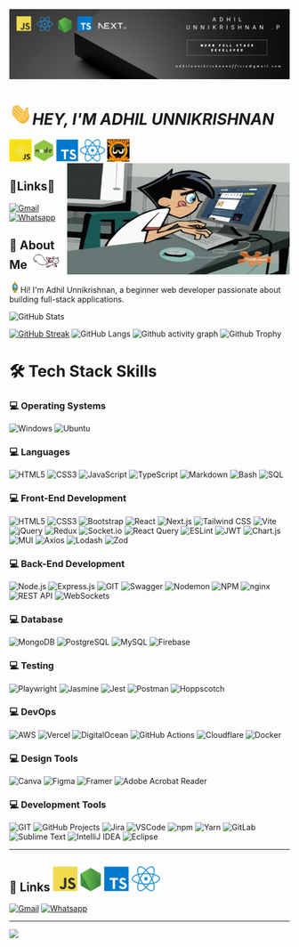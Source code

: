 <img src="imgage\github profile.png">

# <img src="animate\animated\hands.gif" height="40" />**_HEY, I'M ADHIL UNNIKRISHNAN_**


<img src="animate\animated\javascript.gif" height="40"/> <img src="animate\animated\node.gif" height="40"/> <img src="./svgs/logo-typescript.svg" height="40"/> <img src="./imgage/react.png" height="40"/> <img src="./animate/animated/banner.gif" height="40"/>
<img align="right" src="./animate/animated/animation-cartoons.gif" height="200" width="400" />

## 🔗Links🫠

[![Gmail](https://img.shields.io/badge/Gmail-%23FF4500.svg?logo=Gmail&logoColor=white)](mailto:adhiluunikrishnanofficial@gmail.com) [![Whatsapp](https://img.shields.io/badge/-WhatsApp-green?logo=WhatsApp&logoColor=white)](https://wa.me/+7907933057)

## 🚀 About Me <img src="./animate/animated/rabbit.gif" height="30" />

<img src="./animate/animated/light_1.gif" height="20px" />Hi! I'm Adhil Unnikrishnan, a beginner web developer passionate about building full-stack applications.    
 
 ![GitHub Stats](https://github-readme-stats.vercel.app/api?username=adhilunnikrishnan&show_icons=true&theme=radical)
<!-- ![GitHub Contributor Stats](https://github-contributor-stats.vercel.app/api?username=adhilunnikrishnan&limit=5&theme=dark&combine_all_yearly_contributions=true) -->
[![GitHub Streak](https://github-readme-streak-stats.herokuapp.com?user=adhilunnikrishnan&theme=blueberry&date_format=M%20j%5B%2C%20Y%5D)](https://git.io/streak-stats)
![GitHub Langs](https://github-readme-stats.vercel.app/api/top-langs/?username=adhilunnikrishnan&layout=compact&theme=blue-green)
![Github activity graph](https://github-readme-activity-graph.vercel.app/graph?username=adhilunnikrishnan&theme=github-compact)
![Github Trophy](https://github-profile-trophy.vercel.app/?username=adhilunnikrishnan&theme=discord)

# 🛠️ Tech Stack Skills

### 💻 Operating Systems

![Windows](https://img.shields.io/badge/windows-%230769AD.svg?style=for-the-badge&logo=windows&logoColor=white)
![Ubuntu](https://img.shields.io/badge/ubuntu-%23E34F26.svg?style=for-the-badge&logo=ubuntu&logoColor=white)

### 💻 Languages

![HTML5](https://img.shields.io/badge/HTML5-%23E34F26.svg?style=for-the-badge&logo=html5&logoColor=white)
![CSS3](https://img.shields.io/badge/CSS3-%231572B6.svg?style=for-the-badge&logo=css3&logoColor=white)
![JavaScript](https://img.shields.io/badge/JavaScript-%23F7DF1E.svg?style=for-the-badge&logo=javascript&logoColor=black)
![TypeScript](https://img.shields.io/badge/TypeScript-%23007ACC.svg?style=for-the-badge&logo=typescript&logoColor=white)
![Markdown](https://img.shields.io/badge/Markdown-%23000000.svg?style=for-the-badge&logo=markdown&logoColor=white)
![Bash](https://img.shields.io/badge/Bash-%234EAA25.svg?style=for-the-badge&logo=gnu-bash&logoColor=white)
![SQL](https://img.shields.io/badge/SQL-%2300C1D4.svg?style=for-the-badge&logo=sql&logoColor=white)

### 💻 Front-End Development

![HTML5](https://img.shields.io/badge/HTML5-%23E34F26.svg?style=for-the-badge&logo=html5&logoColor=white)
![CSS3](https://img.shields.io/badge/CSS3-%231572B6.svg?style=for-the-badge&logo=css3&logoColor=white)
![Bootstrap](https://img.shields.io/badge/Bootstrap-%237952B3.svg?style=for-the-badge&logo=bootstrap&logoColor=white)
![React](https://img.shields.io/badge/React-%2361DAFB.svg?style=for-the-badge&logo=react&logoColor=black)
![Next.js](https://img.shields.io/badge/Next.js-%23000000.svg?style=for-the-badge&logo=nextdotjs&logoColor=white)
![Tailwind CSS](https://img.shields.io/badge/Tailwind_CSS-%2306B6D4.svg?style=for-the-badge&logo=tailwindcss&logoColor=white)
![Vite](https://img.shields.io/badge/Vite-%23646CFF.svg?style=for-the-badge&logo=vite&logoColor=white)
![jQuery](https://img.shields.io/badge/jQuery-%230769AD.svg?style=for-the-badge&logo=jquery&logoColor=white)
![Redux](https://img.shields.io/badge/Redux-%23764ABC.svg?style=for-the-badge&logo=redux&logoColor=white)
![Socket.io](https://img.shields.io/badge/Socket.io-%23010101.svg?style=for-the-badge&logo=socketdotio&logoColor=white)
![React Query](https://img.shields.io/badge/React_Query-%23FF4154.svg?style=for-the-badge&logo=reactquery&logoColor=white)
![ESLint](https://img.shields.io/badge/ESLint-%234B32C3.svg?style=for-the-badge&logo=eslint&logoColor=white)
![JWT](https://img.shields.io/badge/JWT-%23000000.svg?style=for-the-badge&logo=jsonwebtokens&logoColor=white)
![Chart.js](https://img.shields.io/badge/Chart.js-%23FF6384.svg?style=for-the-badge&logo=chartdotjs&logoColor=white)
![MUI](https://img.shields.io/badge/MUI-%230081CB.svg?style=for-the-badge&logo=mui&logoColor=white)
![Axios](https://img.shields.io/badge/Axios-%235A29E4.svg?style=for-the-badge&logo=axios&logoColor=white)
![Lodash](https://img.shields.io/badge/Lodash-%23273230.svg?style=for-the-badge&logo=lodash&logoColor=white)
![Zod](https://img.shields.io/badge/Zod-%237952B3.svg?style=for-the-badge&logo=Zod&logoColor=white)

### 💻 Back-End Development

![Node.js](https://img.shields.io/badge/Node.js-%23339933.svg?style=for-the-badge&logo=nodedotjs&logoColor=white)
![Express.js](https://img.shields.io/badge/Express.js-%23000000.svg?style=for-the-badge&logo=express&logoColor=white)
![GIT](https://img.shields.io/badge/git-%23E34F26.svg?style=for-the-badge&logo=git&logoColor=white)
![Swagger](https://img.shields.io/badge/Swagger-%2385EA2D.svg?style=for-the-badge&logo=swagger&logoColor=black)
![Nodemon](https://img.shields.io/badge/Nodemon-%2376D04B.svg?style=for-the-badge&logo=nodemon&logoColor=white)
![NPM](https://img.shields.io/badge/NPM-%23CB3837.svg?style=for-the-badge&logo=npm&logoColor=white)
![nginx](https://img.shields.io/badge/nginx-%23009639.svg?style=for-the-badge&logo=nginx&logoColor=white)
![REST API](https://img.shields.io/badge/REST_API-%23000000.svg?style=for-the-badge&logo=rest-api&logoColor=white)
![WebSockets](https://img.shields.io/badge/WebSockets-%234095F6.svg?style=for-the-badge&logo=websockets&logoColor=white)

<!-- ![Laravel](https://img.shields.io/badge/Laravel-%23FF2D20.svg?style=for-the-badge&logo=laravel&logoColor=white)
![ASP.NET](https://img.shields.io/badge/ASP.NET-%2300515A.svg?style=for-the-badge&logo=dotnet&logoColor=white)
![GraphQL](https://img.shields.io/badge/GraphQL-%23E10098.svg?style=for-the-badge&logo=graphql&logoColor=white) -->

### 💻 Database

![MongoDB](https://img.shields.io/badge/MongoDB-%2347A248.svg?style=for-the-badge&logo=mongodb&logoColor=white)
![PostgreSQL](https://img.shields.io/badge/PostgreSQL-%23336791.svg?style=for-the-badge&logo=postgresql&logoColor=white)
![MySQL](https://img.shields.io/badge/MySQL-%234479A1.svg?style=for-the-badge&logo=mysql&logoColor=white)
![Firebase](https://img.shields.io/badge/Firebase-%23FFCA28.svg?style=for-the-badge&logo=firebase&logoColor=black)

<!-- ![SQLite](https://img.shields.io/badge/SQLite-%23003B57.svg?style=for-the-badge&logo=sqlite&logoColor=white)
![Redis](https://img.shields.io/badge/Redis-%23DC382D.svg?style=for-the-badge&logo=redis&logoColor=white)
![Neo4j](https://img.shields.io/badge/Neo4j-%2300A0D1.svg?style=for-the-badge&logo=neo4j&logoColor=white) -->

### 💻 Testing

![Playwright](https://img.shields.io/badge/Playwright-%23004A71.svg?style=for-the-badge&logo=playwright&logoColor=white)
![Jasmine](https://img.shields.io/badge/Jasmine-%238A4182.svg?style=for-the-badge&logo=jasmine&logoColor=white)
![Jest](https://img.shields.io/badge/Jest-%23C21325.svg?style=for-the-badge&logo=jest&logoColor=white)
![Postman](https://img.shields.io/badge/Postman-%23FF6C37.svg?style=for-the-badge&logo=postman&logoColor=white)
![Hoppscotch](https://img.shields.io/badge/Hoppscotch-%23006DFF.svg?style=for-the-badge&logo=hoppscotch&logoColor=white)

<!-- ![Mocha](https://img.shields.io/badge/Mocha-%238D6748.svg?style=for-the-badge&logo=mocha&logoColor=white)
![Chai](https://img.shields.io/badge/Chai-%23A30701.svg?style=for-the-badge&logo=chai&logoColor=white)
![Selenium](https://img.shields.io/badge/Selenium-%2343B02A.svg?style=for-the-badge&logo=selenium&logoColor=white)
![Cucumber](https://img.shields.io/badge/Cucumber-%23327A1E.svg?style=for-the-badge&logo=cucumber&logoColor=white) -->

### 💻 DevOps

![AWS](https://img.shields.io/badge/AWS-%23FFCA28.svg?style=for-the-badge&logo=aws&logoColor=black)
![Vercel](https://img.shields.io/badge/Vercel-%23000000.svg?style=for-the-badge&logo=vercel&logoColor=white)
![DigitalOcean](https://img.shields.io/badge/DigitalOcean-%230080FF.svg?style=for-the-badge&logo=digitalocean&logoColor=white)
![GitHub Actions](https://img.shields.io/badge/GitHub_Actions-%232671E5.svg?style=for-the-badge&logo=githubactions&logoColor=white)
![Cloudflare](https://img.shields.io/badge/Cloudflare-%23F38020.svg?style=for-the-badge&logo=cloudflare&logoColor=white)
![Docker](https://img.shields.io/badge/Docker-%232496ED.svg?style=for-the-badge&logo=docker&logoColor=white)

### 💻 Design Tools

![Canva](https://img.shields.io/badge/Canva-%2300C4CC.svg?style=for-the-badge&logo=canva&logoColor=white)
![Figma](https://img.shields.io/badge/Figma-%23F24E1E.svg?style=for-the-badge&logo=figma&logoColor=white)
![Framer](https://img.shields.io/badge/Framer-%23759CFC.svg?style=for-the-badge&logo=framer&logoColor=black)
![Adobe Acrobat Reader](https://img.shields.io/badge/Adobe_Acrobat_Reader-%23FF0000.svg?style=for-the-badge&logo=adobeacrobatreader&logoColor=white)

### 💻 Development Tools

![GIT](https://img.shields.io/badge/git-%23E34F26.svg?style=for-the-badge&logo=git&logoColor=white)
![GitHub Projects](https://img.shields.io/badge/GitHub_Projects-%23000000.svg?style=for-the-badge&logo=github&logoColor=white)
![Jira](https://img.shields.io/badge/Jira-%230052CC.svg?style=for-the-badge&logo=jira&logoColor=white)
![VSCode](https://img.shields.io/badge/VSCode-%23007ACC.svg?style=for-the-badge&logo=visualstudiocode&logoColor=white)
![npm](https://img.shields.io/badge/npm-%23CB3837.svg?style=for-the-badge&logo=npm&logoColor=white)
![Yarn](https://img.shields.io/badge/Yarn-%232C8EBB.svg?style=for-the-badge&logo=yarn&logoColor=white)
![GitLab](https://img.shields.io/badge/GitLab-%23FCA121.svg?style=for-the-badge&logo=gitlab&logoColor=white)
![Sublime Text](https://img.shields.io/badge/Sublime_Text-%23FF9800.svg?style=for-the-badge&logo=sublimetext&logoColor=black)
![IntelliJ IDEA](https://img.shields.io/badge/IntelliJ_IDEA-%23000000.svg?style=for-the-badge&logo=intellijidea&logoColor=white)
![Eclipse](https://img.shields.io/badge/Eclipse-%232C2255.svg?style=for-the-badge&logo=eclipse&logoColor=white)

---

## 🔗 Links <img src="svgs/logo-javascript.svg" style="height: 45px;" /> <img src="svgs/logo-nodejs.svg" style="height: 45px;" /> <img src="svgs/logo-typescript.svg" style="height: 45px;" /> <img src="/imgage/react.png" style="height: 45px;" />

[![Gmail](https://img.shields.io/badge/Gmail-%23FF4500.svg?style=for-the-badge&logo=Gmail&logoColor=white)](mailto:adhiluunikrishnanofficial@gmail) [![Whatsapp](https://img.shields.io/badge/-WhatsApp-green?style=for-the-badge&logo=WhatsApp&logoColor=white)](https://wa.me/+7907933057)

<!-- [![YouTube](https://img.shields.io/badge/YouTube-%23FF0000.svg?style=for-the-badge&logo=YouTube&logoColor=white)](https://www.youtube.com/channel/UCnGZRc2eohC0mySkxA5uLdQ)  -->

---

[![](https://visitcount.itsvg.in/api?id=adhilunnikrishnan&icon=5&color=0)](https://visitcount.itsvg.in)

